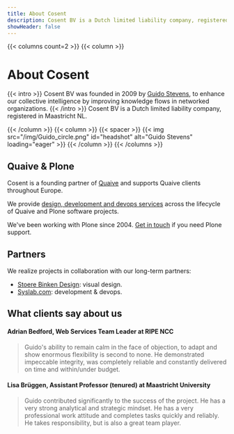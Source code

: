 ```yaml
---
title: About Cosent
description: Cosent BV is a Dutch limited liability company, registered in Maastricht NL.
showHeader: false
---
```


{{< columns count=2 >}}
{{< column >}}
# About Cosent
{{< intro >}}
Cosent BV was founded in 2009 by [Guido Stevens](https://linkedin.com/in/guidostevens), to enhance our collective intelligence by improving knowledge flows in networked organizations.
{{< /intro >}}
Cosent BV is a Dutch limited liability company, registered in Maastricht NL.

{{< /column >}}
{{< column >}}
{{< spacer >}}
{{< img src="/img/Guido_circle.png" id="headshot" alt="Guido Stevens" loading="eager" >}}
{{< /column >}}
{{< /columns >}}





## Quaive & Plone

Cosent is a founding partner of [Quaive](https://quaive.com) and supports Quaive clients throughout Europe.

We provide [design, development and devops services](/services/) across the lifecycle of Quaive and Plone software projects.

We've been working with Plone since 2004. [Get in touch](/contact/) if you need Plone support.
 
## Partners

We realize projects in collaboration with our long-term partners:

- [Stoere Binken Design](https://stoerebinken.nl): visual design.
- [Syslab.com](https://syslab.com): development & devops.

## What clients say about us

#### Adrian Bedford, Web Services Team Leader at RIPE NCC
> Guido's ability to remain calm in the face of objection, to adapt and show enormous flexibility is second to none. He demonstrated impeccable integrity, was completely reliable and constantly delivered on time and within/under budget.


#### Lisa Brüggen, Assistant Professor (tenured) at Maastricht University

> Guido contributed significantly to the success of the project. He has a very strong analytical and strategic mindset. He has a very professional work attitude and completes tasks quickly and reliably. He takes responsibility, but is also a great team player.

